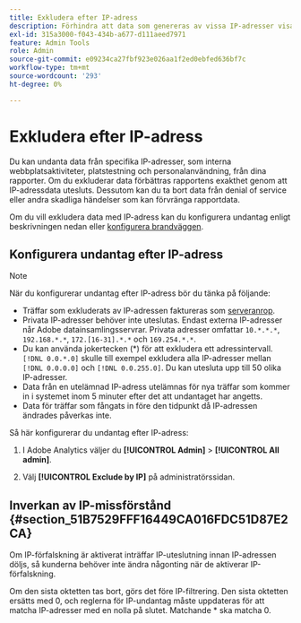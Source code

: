 ```yaml
---
title: Exkludera efter IP-adress
description: Förhindra att data som genereras av vissa IP-adresser visas i rapporter.
exl-id: 315a3000-f043-434b-a677-d111aeed7971
feature: Admin Tools
role: Admin
source-git-commit: e09234ca27fbf923e026aa1f2ed0ebfed636bf7c
workflow-type: tm+mt
source-wordcount: '293'
ht-degree: 0%

---
```


# Exkludera efter IP-adress

Du kan undanta data från specifika IP-adresser, som interna webbplatsaktiviteter, platstestning och personalanvändning, från dina rapporter. Om du exkluderar data förbättras rapportens exakthet genom att IP-adressdata utesluts. Dessutom kan du ta bort data från denial of service eller andra skadliga händelser som kan förvränga rapportdata.

Om du vill exkludera data med IP-adress kan du konfigurera undantag enligt beskrivningen nedan eller [konfigurera brandväggen](/help/technotes/ip-addresses.md).

## Konfigurera undantag efter IP-adress

>[!NOTE]
>
>När du konfigurerar undantag efter IP-adress bör du tänka på följande:
>
>* Träffar som exkluderats av IP-adressen faktureras som [serveranrop](/help/technotes/terms.md).
>* Privata IP-adresser behöver inte uteslutas. Endast externa IP-adresser når Adobe datainsamlingsservrar. Privata adresser omfattar `10.*.*.*`, `192.168.*.*`, `172.[16-31].*.*` och `169.254.*.*`.
>* Du kan använda jokertecken (&#42;) för att exkludera ett adressintervall. `[!DNL 0.0.*.0]` skulle till exempel exkludera alla IP-adresser mellan `[!DNL 0.0.0.0]` och `[!DNL 0.0.255.0]`. Du kan utesluta upp till 50 olika IP-adresser.
>* Data från en utelämnad IP-adress utelämnas för nya träffar som kommer in i systemet inom 5 minuter efter det att undantaget har angetts.
>* Data för träffar som fångats in före den tidpunkt då IP-adressen ändrades påverkas inte.
>

Så här konfigurerar du undantag efter IP-adress:

1. I Adobe Analytics väljer du **[!UICONTROL Admin]** > **[!UICONTROL All admin]**.

1. Välj **[!UICONTROL Exclude by IP]** på administratörssidan.




## Inverkan av IP-missförstånd {#section_51B7529FFF16449CA016FDC51D87E2CA}

Om IP-förfalskning är aktiverat inträffar IP-uteslutning innan IP-adressen döljs, så kunderna behöver inte ändra någonting när de aktiverar IP-förfalskning.

Om den sista oktetten tas bort, görs det före IP-filtrering. Den sista oktetten ersätts med 0, och reglerna för IP-undantag måste uppdateras för att matcha IP-adresser med en nolla på slutet. Matchande &#42; ska matcha 0.
